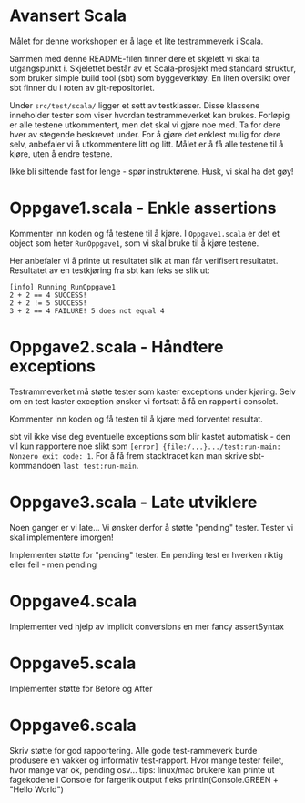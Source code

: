 Avansert Scala
==============

Målet for denne workshopen er å lage et lite testrammeverk i Scala.

Sammen med denne README-filen finner dere et skjelett vi skal ta utgangspunkt i. Skjelettet består av et Scala-prosjekt med standard struktur, som bruker simple build tool (sbt) som byggeverktøy. En liten oversikt over sbt finner du i roten av git-repositoriet.

Under `src/test/scala/` ligger et sett av testklasser. Disse klassene inneholder tester som viser hvordan testrammeverket kan brukes. Forløpig er alle testene utkommentert, men det skal vi gjøre noe med. Ta for dere hver av stegende beskrevet under. For å gjøre det enklest mulig for dere selv, anbefaler vi å utkommentere litt og litt. Målet er å få alle testene til å kjøre, uten å endre testene.

Ikke bli sittende fast for lenge - spør instruktørene. Husk, vi skal ha det gøy!

Oppgave1.scala - Enkle assertions
=====

Kommenter inn koden og få testene til å kjøre. I `Oppgave1.scala` er det et object som heter `RunOppgave1`, som vi skal bruke til å kjøre testene.

Her anbefaler vi å printe ut resultatet slik at man får verifisert resultatet. Resultatet av en testkjøring fra sbt kan feks se slik ut:

	[info] Running RunOppgave1 
	2 + 2 == 4 SUCCESS!
	2 + 2 != 5 SUCCESS!
	3 + 2 == 4 FAILURE! 5 does not equal 4

Oppgave2.scala - Håndtere exceptions
=====

Testrammeverket må støtte tester som kaster exceptions under kjøring. Selv om en test kaster exception ønsker vi fortsatt å få en rapport i consolet.

Kommenter inn koden og få testen til å kjøre med forventet resultat. 

sbt vil ikke vise deg eventuelle exceptions som blir kastet automatisk - den vil kun rapportere noe slikt som `[error] {file:/...}.../test:run-main: Nonzero exit code: 1`. For å få frem stacktracet kan man skrive sbt-kommandoen `last test:run-main`.

Oppgave3.scala - Late utviklere
=====

Noen ganger er vi late... Vi ønsker derfor å støtte "pending" tester. Tester vi skal implementere imorgen! 

Implementer støtte for "pending" tester. En pending test er hverken riktig eller feil - men pending

Oppgave4.scala
=====
Implementer ved hjelp av implicit conversions en mer fancy assertSyntax

Oppgave5.scala
=====
Implementer støtte for Before og After

Oppgave6.scala
=====
Skriv støtte for god rapportering.
Alle gode test-rammeverk burde produsere en vakker og informativ test-rapport.
Hvor mange tester feilet, hvor mange var ok, pending osv...
tips: linux/mac brukere kan printe ut fagekodene i Console for fargerik output f.eks println(Console.GREEN + "Hello World")

